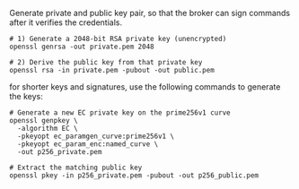 Generate private and public key pair, so that the broker can sign commands
after it verifies the credentials.

```
# 1) Generate a 2048-bit RSA private key (unencrypted)
openssl genrsa -out private.pem 2048

# 2) Derive the public key from that private key
openssl rsa -in private.pem -pubout -out public.pem
```

for shorter keys and signatures, use the following commands to generate the
keys:

```
# Generate a new EC private key on the prime256v1 curve
openssl genpkey \
  -algorithm EC \
  -pkeyopt ec_paramgen_curve:prime256v1 \
  -pkeyopt ec_param_enc:named_curve \
  -out p256_private.pem

# Extract the matching public key
openssl pkey -in p256_private.pem -pubout -out p256_public.pem
```
